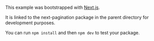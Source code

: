 This example was bootstrapped with [Next.js](https://nextjs.org/).

It is linked to the next-pagination package in the parent directory for development purposes.

You can run `npm install` and then `npm dev` to test your package.
